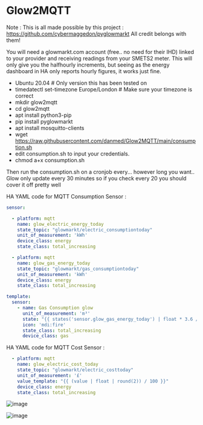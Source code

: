 # Glow2MQTT

Note : This is all made possible by this project : https://github.com/cybermaggedon/pyglowmarkt All credit belongs with them!

You will need a glowmarkt.com account (free.. no need for their IHD) linked to your provider and receiving readings from your SMETS2 meter. This will only give you the halfhourly increments, but seeing as the energy dashboard in HA only reports hourly figures, it works just fine.

* Ubuntu 20.04 # Only version this has been tested on
* timedatectl set-timezone Europe/London # Make sure your timezone is correct
* mkdir glow2mqtt
* cd glow2mqtt
* apt install python3-pip
* pip install pyglowmarkt
* apt install mosquitto-clients
* wget https://raw.githubusercontent.com/danmed/Glow2MQTT/main/consumption.sh
* edit consumption.sh to input your credentials.
* chmod a+x consumption.sh


Then run the consumption.sh on a cronjob every... however long you want.. Glow only update every 30 minutes so if you check every 20 you should cover it off pretty well

HA YAML code for MQTT Consumption Sensor : 




```YAML
sensor:

  - platform: mqtt
    name: glow_electric_energy_today
    state_topic: "glowmarkt/electric_consumptiontoday"
    unit_of_measurement: 'kWh'
    device_class: energy
    state_class: total_increasing

  - platform: mqtt
    name: glow_gas_energy_today
    state_topic: "glowmarkt/gas_consumptiontoday"
    unit_of_measurement: 'kWh'
    device_class: energy
    state_class: total_increasing

template:
  sensor:
    - name: Gas Consumption glow
      unit_of_measurement: 'm³'
      state: "{{ states('sensor.glow_gas_energy_today') | float * 3.6 / 40 / 1.02264 }}"
      icon: 'mdi:fire'
      state_class: total_increasing
      device_class: gas
```

HA YAML code for MQTT Cost Sensor : 

```YAML
  - platform: mqtt
    name: glow_electric_cost_today
    state_topic: "glowmarkt/electric_costtoday"
    unit_of_measurement: '£'  
    value_template: "{{ (value | float | round(2)) / 100 }}"
    device_class: energy
    state_class: total_increasing
```
    
![image](https://user-images.githubusercontent.com/3878490/132579305-4641c814-c510-48b5-adb9-2d2fa6a4bfba.png)

![image](https://user-images.githubusercontent.com/3878490/132579214-7fb948ad-1020-4309-ab58-281ed78528db.png)
